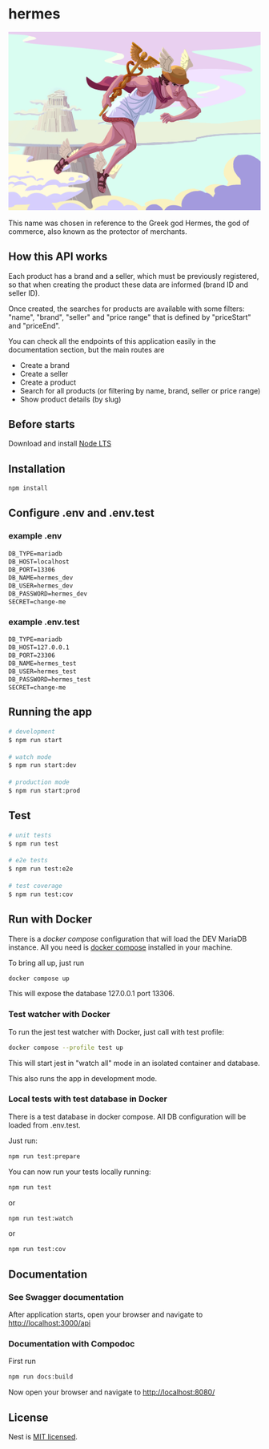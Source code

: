 # hermes

![hermes](doc/hermes.jpg)

This name was chosen in reference to the Greek god Hermes, the god of commerce, also known as the protector of merchants.

## How this API works

Each product has a brand and a seller, which must be previously registered, so that when creating the product these data are informed (brand ID and seller ID).

Once created, the searches for products are available with some filters: "name", "brand", "seller" and "price range" that is defined by "priceStart" and "priceEnd".

You can check all the endpoints of this application easily in the documentation section, but the main routes are

- Create a brand
- Create a seller
- Create a product
- Search for all products (or filtering by name, brand, seller or price range)
- Show product details (by slug)

## Before starts

Download and install [Node LTS](https://nodejs.org/en/download/)

## Installation

```bash
npm install
```

## Configure .env  and .env.test

### example .env

``` .env
DB_TYPE=mariadb
DB_HOST=localhost
DB_PORT=13306
DB_NAME=hermes_dev
DB_USER=hermes_dev
DB_PASSWORD=hermes_dev
SECRET=change-me
```

### example .env.test

``` .env.test
DB_TYPE=mariadb
DB_HOST=127.0.0.1
DB_PORT=23306
DB_NAME=hermes_test
DB_USER=hermes_test
DB_PASSWORD=hermes_test
SECRET=change-me
```

## Running the app

```bash
# development
$ npm run start

# watch mode
$ npm run start:dev

# production mode
$ npm run start:prod
```

## Test

```bash
# unit tests
$ npm run test

# e2e tests
$ npm run test:e2e

# test coverage
$ npm run test:cov
```

## Run with Docker

There is a *docker compose* configuration that will load the DEV MariaDB
instance. All you need is [docker compose](https://docs.docker.com/compose/)
installed in your machine.

To bring all up, just run

```bash
docker compose up
```

This will expose the database 127.0.0.1 port 13306.

### Test watcher with Docker

To run the jest test watcher with Docker, just call with test profile:

```bash
docker compose --profile test up
```

This will start jest in "watch all" mode in an isolated container and database.

This also runs the app in development mode.

### Local tests with test database in Docker

There is a test database in docker compose. All DB configuration will be loaded from .env.test.

Just run:

```bash
npm run test:prepare
```

You can now run your tests locally running:

```bash
npm run test
```

or

```bash
npm run test:watch
```

or

```bash
npm run test:cov
```

## Documentation

### See Swagger documentation

After application starts, open your browser and navigate to <http://localhost:3000/api>

### Documentation with Compodoc

First run

```bash
npm run docs:build
```

Now open your browser and navigate to <http://localhost:8080/>

## License

Nest is [MIT licensed](LICENSE).
